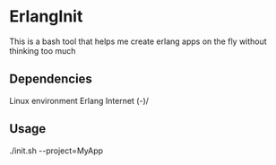 # ErlangInit
This is a bash tool that helps me create erlang apps on the fly without thinking too much

Dependencies
------------
Linux environment
Erlang
Internet \(*-*)/

Usage
------
./init.sh --project=MyApp
